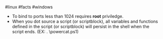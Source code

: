 #linux #facts #windows 

- To bind to ports less than 1024 requires **root** priviledge.
- When you dot source a script (or scriptblock), all variables and functions defined in the script (or scriptblock) will persist in the shell when the script ends. (EX: . \\powercat.ps1)
